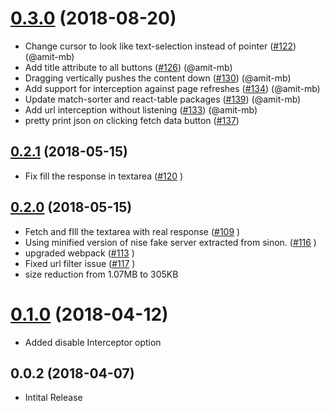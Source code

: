 <a name="0.3.0"></a>
# [0.3.0](https://github.com/code-mancers/interceptor/compare/0.2.1...0.3.0) (2018-08-20)

* Change cursor to look like text-selection instead of pointer ([#122](https://github.com/code-mancers/interceptor/pull/122)) (@amit-mb)
* Add title attribute to all buttons ([#126](https://github.com/code-mancers/interceptor/pull/126)) (@amit-mb)
* Dragging vertically pushes the content down ([#130](https://github.com/code-mancers/interceptor/pull/130)) (@amit-mb)
* Add support for interception against page refreshes ([#134](https://github.com/code-mancers/interceptor/pull/134)) (@amit-mb)
* Update match-sorter and react-table packages ([#139](https://github.com/code-mancers/interceptor/pull/139)) (@amit-mb)
* Add url interception without listening ([#133](https://github.com/code-mancers/interceptor/pull/133)) (@amit-mb)
* pretty print json on clicking fetch data button ([#137](https://github.com/code-mancers/interceptor/pull/137))



<a name="0.2.1"></a>
## [0.2.1](https://github.com/code-mancers/interceptor/compare/0.2.0...0.2.1) (2018-05-15)

* Fix fill the response in textarea ([#120](https://github.com/code-mancers/interceptor/pull/120) )

<a name="0.2.0"></a>
## [0.2.0](https://github.com/code-mancers/interceptor/compare/0.1.0...0.2.0) (2018-05-15)

* Fetch and fIll the textarea with real response ([#109](https://github.com/code-mancers/interceptor/pull/109) )
* Using minified version of nise fake server extracted from sinon. ([#116](https://github.com/code-mancers/interceptor/pull/116) )
* upgraded webpack ([#113](https://github.com/code-mancers/interceptor/pull/113) )
* Fixed url filter issue ([#117](https://github.com/code-mancers/interceptor/pull/117) )
* size reduction from 1.07MB to 305KB

<a name="0.1.0"></a>
# [0.1.0](https://github.com/code-mancers/interceptor/compare/0.0.2...0.1.0) (2018-04-12)

* Added disable Interceptor option

<a name="0.0.2"></a>
## 0.0.2 (2018-04-07)

* Intital Release

